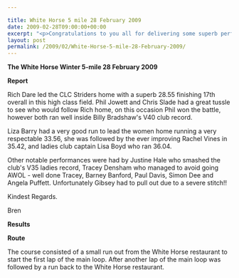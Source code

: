 ```yaml
---

title: White Horse 5 mile 28 February 2009
date: 2009-02-28T09:00:00+00:00
excerpt: "<p>Congratulations to you all for delivering some superb performances today at the White Horse 5 mile road race. It's very satisfying for me to watch you all compete and run some great times. Thanks Brendan Ward, Club Chairman White Horse 5 mile 28 February 2009 Photos Report Results</p>"
layout: post
permalink: /2009/02/White-Horse-5-mile-28-February-2009/
---
```

**The White Horse Winter 5-mile 28 February 2009**

**Report**

Rich Dare led the CLC Striders home with a superb 28.55 finishing 17th overall in this high class field. Phil Jowett and Chris Slade had a great tussle to see who would follow Rich home, on this occasion Phil won the battle, however both ran well inside Billy Bradshaw's V40 club record. 

Liza Barry had a very good run to lead the women home running a very respectable 33.56, she was followed by the ever improving Rachel Vines in 35.42, and ladies club captain Lisa Boyd who ran 36.04.

Other notable performances were had by Justine Hale who smashed the club's V35 ladies record, Tracey Densham who managed to avoid going AWOL - well done Tracey, Barney Banford, Paul Davis, Simon Dee and Angela Puffett. Unfortunately Gibsey had to pull out due to a severe stitch!!

Kindest Regards.

Bren

**Results**

**Route**</p> 

The course consisted of a small run out from the White Horse restaurant to start the first lap of the main loop. After another lap of the main loop was followed by a run back to the White Horse restaurant.